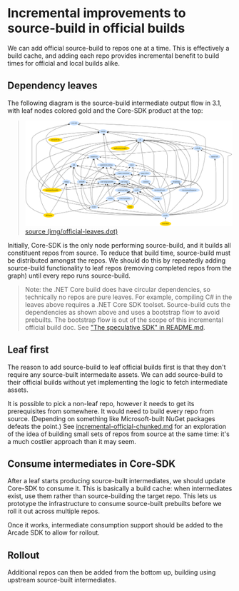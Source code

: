 # Incremental improvements to source-build in official builds

We can add official source-build to repos one at a time. This is effectively a
build cache, and adding each repo provides incremental benefit to build times
for official and local builds alike.

## Dependency leaves

The following diagram is the source-build intermediate output flow in 3.1, with
leaf nodes colored gold and the Core-SDK product at the top:

> ![](img/official-leaves.svg)
> [source (img/official-leaves.dot)](img/official-leaves.dot)

Initially, Core-SDK is the only node performing source-build, and it builds all
constituent repos from source. To reduce that build time, source-build must be
distributed amongst the repos. We should do this by repeatedly adding
source-build functionality to leaf repos (removing completed repos from the
graph) until every repo runs source-build.

> Note: the .NET Core build does have circular dependencies, so technically no
> repos are pure leaves. For example, compiling C# in the leaves above requires
> a .NET Core SDK toolset. Source-build cuts the dependencies as shown above and
> uses a bootstrap flow to avoid prebuilts. The bootstrap flow is out of the
> scope of this incremental official build doc. See ["The speculative SDK" in
> README.md](README.md#the-speculative-sdk).

## Leaf first

The reason to add source-build to leaf official builds first is that they don't
require any source-built intermedaite assets. We can add source-build to their
official builds without yet implementing the logic to fetch intermediate assets.

It is possible to pick a non-leaf repo, however it needs to get its
prerequisites from somewhere. It would need to build every repo from source.
(Depending on something like Microsoft-built NuGet packages defeats the point.)
See [incremental-official-chunked.md](incremental-official-chunked.md) for an
exploration of the idea of building small sets of repos from source at the same
time: it's a much costlier approach than it may seem.

## Consume intermediates in Core-SDK

After a leaf starts producing source-built intermediates, we should update
Core-SDK to consume it. This is basically a build cache: when intermediates
exist, use them rather than source-building the target repo. This lets us
prototype the infrastructure to consume source-built prebuilts before we roll it
out across multiple repos.

Once it works, intermediate consumption support should be added to the Arcade
SDK to allow for rollout.

## Rollout

Additional repos can then be added from the bottom up, building using upstream
source-built intermediates.

